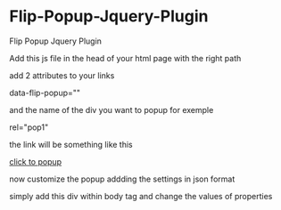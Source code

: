 Flip-Popup-Jquery-Plugin
========================

Flip Popup Jquery Plugin

Add this js file in the head of your html page with the right path


<script src="flip-popup-jquery.js"></script>

add 2 attributes to your links 

data-flip-popup=""

and the name of the div you want to popup for exemple


rel="pop1"

the link will be something like this


<a href="#" data-flip-popup="" rel="pop1" ><div class="linkpuls" data-flippopup="example-1" >click to popup</div></a>

now customize the popup addding the settings in json format

simply add this div within body tag  and change the values of properties

<div id='flipset' data-settings='    
                                                                        
    "albumLabel": "Image %1 of %2",
    "alwaysShowNavOnTouchDevices": false,
    "fadeDuration": 500,
    "fitImagesInViewport": true,
    "positionFromTop": 50,
    "resizeDuration": 700,
    "showImageNumberLabel": true,
    "wrapAround": false,
    "color": "#fff",
    "xcolor":"#ff5599",
    "lightboxcolor":"#33ffff",
    "popupboxcolor":"#ff00cc",
    "backgroundcolor":"#33ffff",
    "border_radius":"25px",
    "speed":0.5,
    "shadowcolor":"#ff5599",
    "shadowsize":"0px 0px 25px 5px",
    "font_family":"arial",
    "popupwidth":"600px",
    "popupheight":"400px",
    "loadurl":"",
    "imageurl":""'>
    </div>


Pay attention to the quotation marks in the settings
Each line should be like this

"popupwidth":"600px",

except for the ones with number like this

    "speed":0.5,

it’s better these properties should be the same

"albumLabel": "Image %1 of %2",
    "alwaysShowNavOnTouchDevices": false,
    "fadeDuration": 500,
    "fitImagesInViewport": true,
    "positionFromTop": 50,
    "resizeDuration": 700,
    "showImageNumberLabel": true,
    "wrapAround": false,


if you want to change the color of the text in the popup you should change this

"color": "#fff",

for the color of the X for closing the popup you should change this

"xcolor":"#ff5599",

for the lightbox color this

"lightboxcolor":"#33ffff",

for the popup box color this

"popupboxcolor":"#ff00cc",

for the background color this 

"backgroundcolor":"#33ffff",

for the radius of border this

"border_radius":"25px",

for the speed of transition this

"speed":0.5,

for the color of the shadow of the popup this

"shadowcolor":"#ff5599",

for the shadow size this:

"shadowsize":"0px 0px 25px 5px",

for the font of the popup text this

"font_family":"arial",

for the popup width and height these

"popupwidth":"600px",
 "popupheight":"400px",

for the ajax request to load data this

    "loadurl":"",

for the image you want to load inside the popup add the image url here

    "imageurl":"http://image.url.example"




